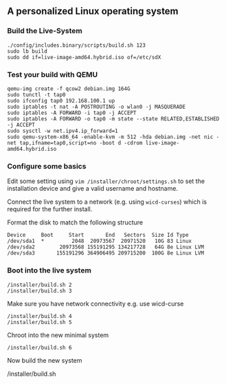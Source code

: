 ## A personalized Linux operating system

### Build the Live-System

    ./config/includes.binary/scripts/build.sh 123
    sudo lb build
    sudo dd if=live-image-amd64.hybrid.iso of=/etc/sdX

### Test your build with QEMU
    qemu-img create -f qcow2 debian.img 164G
    sudo tunctl -t tap0
    sudo ifconfig tap0 192.168.100.1 up
    sudo iptables -t nat -A POSTROUTING -o wlan0 -j MASQUERADE
    sudo iptables -A FORWARD -i tap0 -j ACCEPT
    sudo iptables -A FORWARD -o tap0 -m state --state RELATED,ESTABLISHED -j ACCEPT
    sudo sysctl -w net.ipv4.ip_forward=1
    sudo qemu-system-x86_64 -enable-kvm -m 512 -hda debian.img -net nic -net tap,ifname=tap0,script=no -boot d -cdrom live-image-amd64.hybrid.iso

### Configure some basics

   Edit some setting using `vim /installer/chroot/settings.sh`
   to set the installation device and give a valid username and hostname.

   Connect the live system to a network (e.g. using `wicd-curses`)
   which is required for the further install.

   Format the disk to match the following structure

    Device     Boot     Start       End   Sectors  Size Id Type
    /dev/sda1  *         2048  20973567  20971520   10G 83 Linux
    /dev/sda2        20973568 155191295 134217728   64G 8e Linux LVM
    /dev/sda3       155191296 364906495 209715200  100G 8e Linux LVM

### Boot into the live system

    /installer/build.sh 2
    /installer/build.sh 3

Make sure you have network connectivity
e.g. use wicd-curse

    /installer/build.sh 4
    /installer/build.sh 5

Chroot into the new minimal system

    /installer/build.sh 6

Now build the new system

   /installer/build.sh

